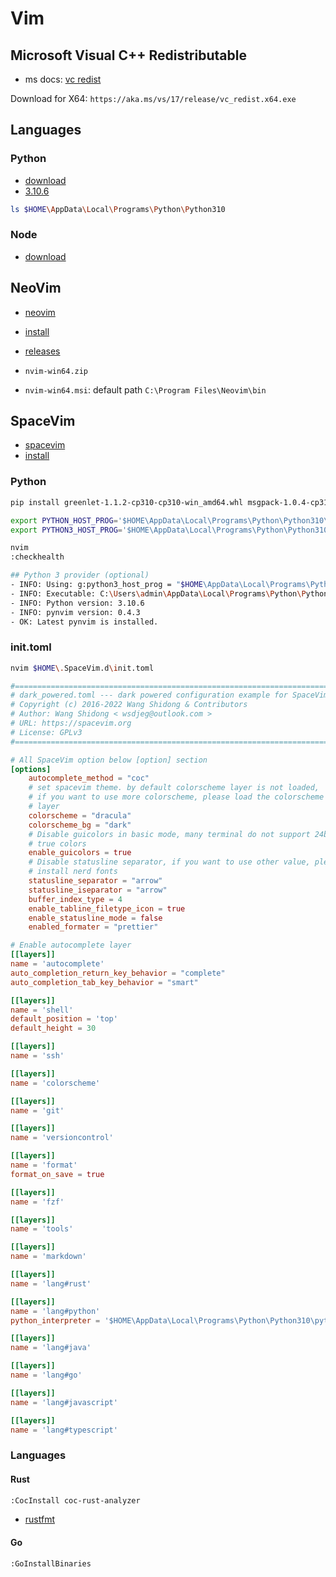# Vim

## Microsoft Visual C++ Redistributable

- ms docs: [vc redist](https://docs.microsoft.com/en-US/cpp/windows/latest-supported-vc-redist?view=msvc-170)

Download for X64: `https://aka.ms/vs/17/release/vc_redist.x64.exe`

## Languages

### Python

- [download](https://www.python.org/downloads/)
- [3.10.6](https://www.python.org/downloads/release/python-3106/)

```bash
ls $HOME\AppData\Local\Programs\Python\Python310
```

### Node

- [download](https://nodejs.org/ko/download/)

## NeoVim

- [neovim](https://github.com/neovim/neovim)
- [install](https://github.com/neovim/neovim/wiki/Installing-Neovim#windows)
- [releases](https://github.com/neovim/neovim/releases)

- `nvim-win64.zip`
- `nvim-win64.msi`: default path `C:\Program Files\Neovim\bin`

## SpaceVim

- [spacevim](https://spacevim.org/)
- [install](https://spacevim.org/quick-start-guide/#windows)

### Python

```bash
pip install greenlet-1.1.2-cp310-cp310-win_amd64.whl msgpack-1.0.4-cp310-cp310-win_amd64.whl pynvim-0.4.3.tar.gz
```

```bash
export PYTHON_HOST_PROG='$HOME\AppData\Local\Programs\Python\Python310\python.exe'
export PYTHON3_HOST_PROG='$HOME\AppData\Local\Programs\Python\Python310\python.exe'
```

```bash
nvim
:checkhealth
```

```bash
## Python 3 provider (optional)
- INFO: Using: g:python3_host_prog = "$HOME\AppData\Local\Programs\Python\Python310\python.exe"
- INFO: Executable: C:\Users\admin\AppData\Local\Programs\Python\Python310\python.exe
- INFO: Python version: 3.10.6
- INFO: pynvim version: 0.4.3
- OK: Latest pynvim is installed.
```

### init.toml

```bash
nvim $HOME\.SpaceVim.d\init.toml
```

```toml
#=============================================================================
# dark_powered.toml --- dark powered configuration example for SpaceVim
# Copyright (c) 2016-2022 Wang Shidong & Contributors
# Author: Wang Shidong < wsdjeg@outlook.com >
# URL: https://spacevim.org
# License: GPLv3
#=============================================================================

# All SpaceVim option below [option] section
[options]
    autocomplete_method = "coc"
    # set spacevim theme. by default colorscheme layer is not loaded,
    # if you want to use more colorscheme, please load the colorscheme
    # layer
    colorscheme = "dracula"
    colorscheme_bg = "dark"
    # Disable guicolors in basic mode, many terminal do not support 24bit
    # true colors
    enable_guicolors = true
    # Disable statusline separator, if you want to use other value, please
    # install nerd fonts
    statusline_separator = "arrow"
    statusline_iseparator = "arrow"
    buffer_index_type = 4
    enable_tabline_filetype_icon = true
    enable_statusline_mode = false
    enabled_formater = "prettier"

# Enable autocomplete layer
[[layers]]
name = 'autocomplete'
auto_completion_return_key_behavior = "complete"
auto_completion_tab_key_behavior = "smart"

[[layers]]
name = 'shell'
default_position = 'top'
default_height = 30

[[layers]]
name = 'ssh'

[[layers]]
name = 'colorscheme'

[[layers]]
name = 'git'

[[layers]]
name = 'versioncontrol'

[[layers]]
name = 'format'
format_on_save = true

[[layers]]
name = 'fzf'

[[layers]]
name = 'tools'

[[layers]]
name = 'markdown'

[[layers]]
name = 'lang#rust'

[[layers]]
name = 'lang#python'
python_interpreter = '$HOME\AppData\Local\Programs\Python\Python310\python.exe'

[[layers]]
name = 'lang#java'

[[layers]]
name = 'lang#go'

[[layers]]
name = 'lang#javascript'

[[layers]]
name = 'lang#typescript'
```

### Languages

#### Rust

```bash
:CocInstall coc-rust-analyzer
```

- [rustfmt](https://github.com/rust-lang/rustfmt/releases)

#### Go

```bash
:GoInstallBinaries
```
